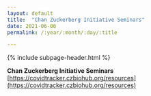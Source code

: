 ```yaml
---
layout: default
title:  "Chan Zuckerberg Initiative Seminars"
date: 2021-06-06
permalink: /:year/:month/:day/:title

---
```


{% include subpage-header.html %}

**Chan Zuckerberg Initiative Seminars**\
[https://covidtracker.czbiohub.org/resources](https://covidtracker.czbiohub.org/resources)

